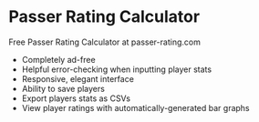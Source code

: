 # Passer Rating Calculator

Free Passer Rating Calculator at passer-rating.com

- Completely ad-free
- Helpful error-checking when inputting player stats
- Responsive, elegant interface
- Ability to save players
- Export players stats as CSVs
- View player ratings with automatically-generated bar graphs
